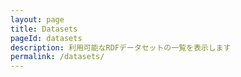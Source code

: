 ```yaml
---
layout: page
title: Datasets
pageId: datasets
description: 利用可能なRDFデータセットの一覧を表示します
permalink: /datasets/
---
```




<!-- JekyllでJSONデータを埋め込む -->
<script type="application/json" id="datasets-json">{{ site.data.datasets | jsonify }}</script>


<!-- #DatasetsSortFilterView（default.html側）を活用するため独自UIは廃止 -->
<div id="DatasetsListView"></div>


<script>


document.addEventListener('DOMContentLoaded', async function() {
  const datasetLoader = window.DatasetsManager.getInstance();
  let datasets = [];
  try {
    datasets = await datasetLoader.getDatasets();
  } catch (e) {
    console.error('Failed to load datasets:', e);
  }
  if (!datasets || datasets.length === 0) return;

  // #DatasetsSortFilterView のUI取得
  const sortSegment = document.getElementById('sortSegment');
  const sortOrderSegment = document.getElementById('sortOrderSegment');
  const tagSelect = document.getElementById('tagSelect');
  const searchInput = document.getElementById('DatasetSearchInput'); // 検索UIは必要に応じて

  // タグ選択肢生成
  if (tagSelect) {
    // タグごとの件数集計
    const tagCounts = {};
    datasets.forEach(ds => {
      (ds.tags || []).forEach(tag => {
        tagCounts[tag] = (tagCounts[tag] || 0) + 1;
      });
    });
    const allTags = Object.keys(tagCounts).sort();
    allTags.forEach(tag => {
      if (!Array.from(tagSelect.options).some(opt => opt.value === tag)) {
        const opt = document.createElement('option');
        opt.value = tag;
        opt.textContent = `${tag} (${tagCounts[tag]})`;
        tagSelect.appendChild(opt);
      }
    });
  }

  function getFilteredSortedDatasets() {
    let filtered = datasets;
    // 検索
    if (searchInput && searchInput.value.trim()) {
      const keyword = searchInput.value.trim().toLowerCase();
      filtered = filtered.filter(ds =>
        (ds.title && ds.title.toLowerCase().includes(keyword)) ||
        (ds.description && ds.description.toLowerCase().includes(keyword))
      );
    }
    // タグフィルタ
    if (tagSelect && tagSelect.value) {
      filtered = filtered.filter(ds => Array.isArray(ds.tags) && ds.tags.includes(tagSelect.value));
    }
    // ソートキー
    let sortKey = 'date';
    if (sortSegment) {
      const activeBtn = sortSegment.querySelector('button[data-sort][aria-pressed="true"]');
      if (activeBtn) sortKey = activeBtn.getAttribute('data-sort');
    }
    // ソート順
    let sortOrder = 'desc';
    if (sortOrderSegment) {
      const activeOrderBtn = sortOrderSegment.querySelector('button[data-order][aria-pressed="true"]');
      if (activeOrderBtn) sortOrder = activeOrderBtn.getAttribute('data-order');
    }
    // 実際のソート
    filtered = filtered.slice().sort((a, b) => {
      let va, vb;
      if (sortKey === 'name') {
        va = (a.title || '').toLowerCase();
        vb = (b.title || '').toLowerCase();
        return sortOrder === 'asc' ? va.localeCompare(vb) : vb.localeCompare(va);
      } else if (sortKey === 'triples') {
        va = a.statistics?.number_of_triples || 0;
        vb = b.statistics?.number_of_triples || 0;
        return sortOrder === 'asc' ? va - vb : vb - va;
      } else {
        // date（仮: created, updated, issued, いずれか）
        va = a.created || a.updated || a.issued || '';
        vb = b.created || b.updated || b.issued || '';
        return sortOrder === 'asc' ? va.localeCompare(vb) : vb.localeCompare(va);
      }
    });
    return filtered;
  }

  function renderDatasets(datasetsToRender) {
    const container = document.getElementById('DatasetsListView');
    container.innerHTML = '';
    const ul = document.createElement('ul');
    ul.className = 'datasets';
    datasetsToRender.forEach(dataset => {
      const li = document.createElement('li');
      li.className = 'dataset';
      const datasetCard = new DatasetCard(dataset, {
        showDescription: true,
        showTags: true,
        showLink: true,
        linkBaseUrl: window.SITE_BASE_URL || "",
        iconRendering: 'svgOverlap',
        showHeaderMeta: true
      });
      const cardEl = datasetCard.getElement();
      li.appendChild(cardEl);
      ul.appendChild(li);
    });
    container.appendChild(ul);
  }

  // 初期表示
  renderDatasets(getFilteredSortedDatasets());
  // イベント
  if (searchInput) searchInput.addEventListener('input', () => renderDatasets(getFilteredSortedDatasets()));
  if (tagSelect) tagSelect.addEventListener('change', () => renderDatasets(getFilteredSortedDatasets()));
  if (sortSegment) sortSegment.addEventListener('click', e => {
    if (e.target.matches('button[data-sort]')) {
      sortSegment.querySelectorAll('button').forEach(btn => btn.setAttribute('aria-pressed', 'false'));
      e.target.setAttribute('aria-pressed', 'true');
      renderDatasets(getFilteredSortedDatasets());
    }
  });
  if (sortOrderSegment) sortOrderSegment.addEventListener('click', e => {
    if (e.target.matches('button[data-order]')) {
      sortOrderSegment.querySelectorAll('button').forEach(btn => btn.setAttribute('aria-pressed', 'false'));
      e.target.setAttribute('aria-pressed', 'true');
      renderDatasets(getFilteredSortedDatasets());
    }
  });
});
</script>

